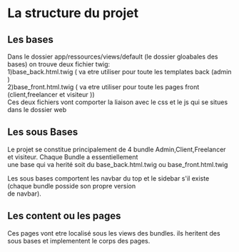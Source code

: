 
# La structure du projet #
  
## Les bases ##  
Dans le dossier app/ressources/views/default (le dossier gloabales des bases) on trouve deux fichier twig:  
1)base_back.html.twig ( va etre utiliser pour toute les templates back (admin )  
2)base_front.html.twig ( va etre utiliser pour toute les pages front (client,freelancer et visiteur ))  
Ces deux fichiers vont comporter la liaison avec le css et le js qui se situes dans le dossier web  
  
## Les sous Bases ##  
Le projet se constitue principalement de 4 bundle Admin,Client,Freelancer et visiteur. Chaque Bundle a essentiellement  
une base qui va herité soit du base_back.html.twig ou base_front.html.twig  
  
Les sous bases comportent les navbar du top et le sidebar s'il existe (chaque bundle posside son propre version  
de navbar).  
  
## Les content ou les pages ##  
Ces pages vont etre localisé sous les views des bundles. ils heritent des sous bases et implementent le corps des pages.
